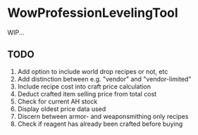 # WowProfessionLevelingTool
WIP...

## TODO
1. Add option to include world drop recipes or not, etc
2. Add distinction between e.g. "vendor" and "vendor-limited"
3. Include recipe cost into craft price calculation
4. Deduct crafted item selling price from total cost
5. Check for current AH stock
6. Display oldest price data used
7. Discern between armor- and weaponsmithing only recipes
8. Check if reagent has already been crafted before buying